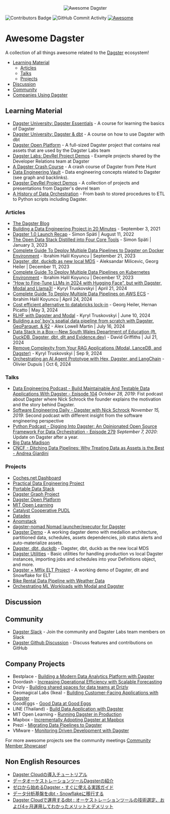 <div align="center">
    <img alt="Awesome Dagster" src="https://github.com/dagster-io/awesome-dagster/assets/5807118/3e6fa30b-42df-4466-bfd1-a54e95301378">
</div>

![Contributors Badge](https://img.shields.io/github/contributors/dagster-io/awesome-dagster.svg)
![GitHub Commit Activity](https://img.shields.io/github/commit-activity/m/dagster-io/awesome-dagster)
[![Awesome](https://awesome.re/badge.svg)](https://awesome.re)

# Awesome Dagster

A collection of all things awesome related to the [Dagster](https://dagster.io) ecosystem!

- [Learning Material](#learning-material)
    - [Articles](#articles)
    - [Talks](#talks)
    - [Projects](#projects)
- [Discussion](#discussion)
- [Community](#community)
- [Companies Using Dagster](#company-projects)

## Learning Material

- [Dagster University: Dagster Essentials](https://courses.dagster.io/courses/dagster-essentials) - A course for learning the basics of Dagster
- [Dagster University: Dagster & dbt](https://courses.dagster.io/courses/dagster-dbt) - A course on how to use Dagster with dbt
- [Dagster Open Platform](https://github.com/dagster-io/dagster-open-platform) - A full-sized Dagster project that contains real assets that are used by the Dagster Labs team
- [Dagster Labs: DevRel Project Demos](https://github.com/dagster-io/devrel-project-demos) - Example projects shared by the Developer Relations team at Dagster
- [A Dagster Crash Course](https://dagster.io/blog/dagster-crash-course-oct-2022) - A crash course of Dagster from Pete Hunt
- [Data Engineering Vault](https://www.ssp.sh/brain/dagster/) - Data engineering concepts related to Dagster (see graph and backlinks).
- [Dagster DevRel Project Demos](https://github.com/dagster-io/devrel-project-demos) - A collection of projects and presentations from Dagster's devrel team
- [A History of Data Orchestration](https://www.dedp.online/part-2/4-ce/bash-stored-procedure-etl-python-script.html) - From bash to stored procedures to ETL to Python scripts including Dagster.

### Articles

- [The Dagster Blog](https://dagster.io/blog)
- [Building a Data Engineering Project in 20 Minutes](https://www.ssp.sh/blog/data-engineering-project-in-twenty-minutes/) - September 3, 2021
- [Dagster 1.0 Launch Recap](https://airbyte.com/blog/dagster-1-0-launch) - Simon Späti | August 11, 2022
- [The Open Data Stack Distilled into Four Core Tools](https://airbyte.com/blog/modern-open-data-stack-four-core-tools) - Simon Späti | January 3, 2023
- [Complete Guide To Deploy Multiple Data Pipelines to Dagster on Docker Environment](https://ibrahimhkoyuncu.medium.com/dagster-complete-guide-to-deploy-multiple-data-pipelines-to-dagster-on-docker-environment-aae47028a4ce) - Ibrahim Halil Koyuncu | September 21, 2023
- [Dagster, dbt, duckdb as new local MDS](https://georgheiler.com/2023/12/11/dagster-dbt-duckdb-as-new-local-mds/) - Aleksandar Milicevic, Georg Heiler | December 11, 2023
- [Complete Guide To Deploy Multiple Data Pipelines on Kubernetes Environment](https://ibrahimhkoyuncu.medium.com/dagster-complete-guide-to-deploy-multiple-data-pipelines-to-dagster-on-kubernetes-environment-b0f83a54fce2) - Ibrahim Halil Koyuncu | December 17, 2023
- [“How to Fine-Tune LLMs in 2024 with Hugging Face”, but with Dagster, Modal and Llama3!](https://kyrylai.com/2024/04/21/how-to-fine-tune-llms-in-2024-with-hugging-face-but-with-dagster-and-modal/) - Kyryl Truskovskyi | April 21, 2024
- [Complete Guide To Deploy Multiple Data Pipelines on AWS ECS](https://ibrahimhkoyuncu.medium.com/dagster-complete-guide-to-deploy-multiple-data-pipelines-on-aws-ecs-1b4320064ad0) - Ibrahim Halil Koyuncu | April 24, 2024
- [Cost efficient alternative to databricks lock-in](https://georgheiler.com/2024/05/02/cost-efficient-alternative-to-databricks-lock-in/) - Georg Heiler, Hernan Picatto | May 3, 2024
- [RLHF with Dagster and Modal](https://kyrylai.com/2024/06/10/rlhf-with-dagster-and-modal/) - Kyryl Truskovskyi | June 10, 2024 
- [Building a po' boy's spatial data pipeline from scratch with Dagster, GeoParquet, & R2](https://alexlowellmartin.com/building-a-po-boys-spatial-data-pipeline-from-scratch-with-dagster-geoparquet-r2-2/) - Alex Lowell Martin | July 16, 2024
- [Data Stack in a Box — New South Wales Department of Education (ft. DuckDB, Dagster, dbt, dlt and Evidence.dev)](https://davidgriffiths-data.medium.com/data-stack-in-a-box-new-south-wales-department-of-education-ft-e2bd12840d3e) - David Griffiths | Jul 21, 2024
- [Remove Complexity from Your RAG Applications (Modal, LanceDB, and Dagster)](https://kyrylai.com/2024/09/09/remove-complexity-from-your-rag-applications/) - Kyryl Truskovskyi | Sep 9, 2024
- [Orchestrating an AI Agent Prototype with Hex, Dagster, and LangChain](https://blog.republicofdata.io/orchestrating-an-ai-agent-prototype-with-hex-dagster-and-langchain-2/) - Olivier Dupuis | Oct 6, 2024

### Talks

- [Data Engineering Podcast - Build Maintainable And Testable Data Applications With Dagster - Episode 104](https://www.dataengineeringpodcast.com/dagster-data-applications-episode-104/) _October 28, 2019_: Fist podcast about Dagster where Nick Schrock the founder explains the motivation and the story behind Dagster.
- [Software Engineering Daily - Dagster with Nick Schrock](https://softwareengineeringdaily.com/2019/11/15/dagster-with-nick-schrock/) _November 15, 2019_: Second podcast with different insight from the software engineering perspective
- [Python Podcast - Digging Into Dagster: An Opinionated Open Source Framework For Data Orchestration - Episode 279](https://www.pythonpodcast.com/dagster-data-orchestration-episode-279/) _September 7, 2020_: Update on Dagster after a year.
- [Big Data Madison](https://docs.google.com/presentation/d/1Wpv3iAYp_7NBD9ya1wZyavkuFr1eZIkeRwu8qhZFBxs/edit#slide=id.p)
- [CNCF - Ditching Data Pipelines: Why Treating Data as Assets is the Best - Andrea Giardini](https://www.youtube.com/watch?v=PCLcIbPnS3c)

### Projects

- [Coches.net Dashboard](https://github.com/franloza/coches-net-dashboard)
- [Practical Data Engineering Project](https://github.com/sspaeti-com/practical-data-engineering)
- [Portable Data Stack](https://github.com/cnstlungu/portable-data-stack-dagster)
- [Dagster Graph Project](https://github.com/sephib/dagster-graph-project)
- [Dagster Open Platform](https://github.com/dagster-io/dagster-open-platform)
- [MIT Open Learning](https://github.com/mitodl/ol-data-platform/tree/main/src/ol_orchestrate)
- [Catalyst Cooperative PUDL](https://github.com/catalyst-cooperative/pudl)
- [Datadex](https://github.com/datonic/datadex)
- [Anomstack](https://github.com/andrewm4894/anomstack)
- [dagster-nomad Nomad launcher/executor for Dagster](https://github.com/paylead/dagster-nomad)
- [Dagster Demo](https://github.com/kahnwong/dagster-demo) - A working dagster demo with medallion architecture, partitioned data, schedules, assets dependencies, job status alerts and auto-materialize assets.
- [Dagster, dbt, duckdb](https://github.com/sephib/dagster-graph-project) - Dagster, dbt, duckb as the new local MDS
- [Dagster Utilities](https://github.com/caelan-schneider/dagster_utilities) - Basic utilities for handling production vs local Dagster instances, importing jobs and schedules into your Definitions object, and more.
- [Dagster + Mflix ELT Project](https://github.com/jayzern/dagster-mflix-demo) - A working demo of Dagster, dlt and Snowflake for ELT
- [Bike Rental Data Pipeline with Weather Data](https://github.com/extrm-gn/DE-Bike-rental)
- [Orchestrating ML Workloads with Modal and Dagster](https://github.com/cmpadden/dagster-modal-demo)

## Discussion

## Community

- [Dagster Slack](https://dagster.io/slack) - Join the community and Dagster Labs team members on Slack
- [Dagster Github Discussion](https://github.com/dagster-io/dagster/discussions) - Discuss features and contributions on GitHub

## Company Projects

- Bestplace - [Building a Modern Data Analytics Platform with Dagster](https://youtu.be/9WKtBFg2bUo)
- Doordash - [Increasing Operational Efficiency with Scalable Forecasting](https://doordash.engineering/2021/08/31/increasing-operational-efficiency-with-scalable-forecasting/)
- Drizly - [Building shared spaces for data teams at Drizly](https://dagster.io/blog/shared-spaces-at-drizly)
- Geomagical Labs (Ikea) - [Building Customer-Facing Applications with Dagster](https://youtu.be/1buRROJ3m2s)
- GoodEggs - [Good Data at Good Eggs](https://dagster.io/blog/good-eggs-0)
- LINE (Thailand) - [Build Data Application with Dagster](https://www.youtube.com/watch?v=Te-7u5Xgheo)
- MIT Open Learning - [Running Dagster in Production](https://youtu.be/5wS7BpjtRlI)
- Mapbox - [Incrementally Adopting Dagster at Mapbox](https://dagster.io/blog/incremental-adoption-mapbox)
- Prezi - [Migrating Data Pipelines to Dagster](https://youtu.be/-zv-wvbJXUM)
- VMware - [Monitoring Driven Development with Dagster](https://youtu.be/fYJBN6MAtbE?t=368)

For more awesome projects see the community meetings [Community Member Showcase](https://www.youtube.com/playlist?list=PLJPgfrjmzQFMhSPjcbQir3LBZ7aiOpa1m)!

## Non English Resources

- [Dagster Cloudの導入チュートリアル](https://techblog.raksul.com/entry/2022/12/02/101007)
- [データオーケストレーションツールDagsterの紹介](https://zenn.dev/datamarket/articles/dagster_cloud)
- [ゼロから始めるDagster・すぐに使える実践ガイド](https://zenn.dev/datamarket/articles/dagster_guide)
- [データ分析基盤をdbt・Snowflakeに移行する](https://tech.algoage.dmm.com/entry/2023/10/04/213954)
- [Dagster Cloudで運用するdbt : オーケストレーションツールの技術選定、および4ヶ月運用してわかったメリットとデメリット](https://contradiction29.hatenablog.com/entry/2023/12/19/210000)
